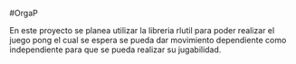 #OrgaP

En este proyecto se planea utilizar la libreria rlutil para poder realizar el juego pong el cual se espera se pueda dar movimiento dependiente como independiente para que se pueda realizar su jugabilidad.
